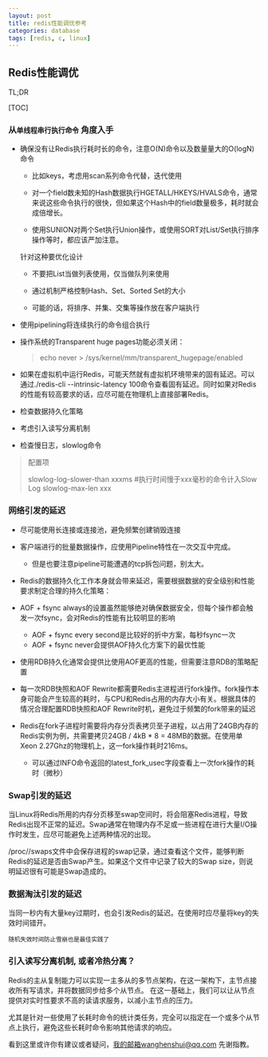 ```yaml
---
layout: post
title: redis性能调优参考
categories: database
tags: [redis, c, linux]
---
```

  



## Redis性能调优

TL;DR

[TOC]



### 从``单线程串行执行命令`` 角度入手



- 确保没有让Redis执行耗时长的命令，注意O(N)命令以及数量量大的O(logN)命令

  - 比如keys，考虑用scan系列命令代替，迭代使用

  - 对一个field数未知的Hash数据执行HGETALL/HKEYS/HVALS命令，通常来说这些命令执行的很快，但如果这个Hash中的field数量极多，耗时就会成倍增长。
  - 使用SUNION对两个Set执行Union操作，或使用SORT对List/Set执行排序操作等时，都应该严加注意。

   针对这种要优化设计

  - 不要把List当做列表使用，仅当做队列来使用

  - 通过机制严格控制Hash、Set、Sorted Set的大小
  - 可能的话，将排序、并集、交集等操作放在客户端执行

- 使用pipelining将连续执行的命令组合执行

- 操作系统的Transparent huge pages功能必须关闭：

  > echo never > /sys/kernel/mm/transparent_hugepage/enabled

  

- 如果在虚拟机中运行Redis，可能天然就有虚拟机环境带来的固有延迟。可以通过./redis-cli --intrinsic-latency 100命令查看固有延迟。同时如果对Redis的性能有较高要求的话，应尽可能在物理机上直接部署Redis。

- 检查数据持久化策略

- 考虑引入读写分离机制

  

- 检查慢日志，slowlog命令

> 配置项
>
> slowlog-log-slower-than xxxms  #执行时间慢于xxx毫秒的命令计入Slow Log
> slowlog-max-len xxx  



### 网络引发的延迟

- 尽可能使用长连接或连接池，避免频繁创建销毁连接
- 客户端进行的批量数据操作，应使用Pipeline特性在一次交互中完成。
  - 但是也要注意pipeline可能遭遇的tcp拆包问题，别太大。
- Redis的数据持久化工作本身就会带来延迟，需要根据数据的安全级别和性能要求制定合理的持久化策略：

- AOF + fsync always的设置虽然能够绝对确保数据安全，但每个操作都会触发一次fsync，会对Redis的性能有比较明显的影响
  - AOF + fsync every second是比较好的折中方案，每秒fsync一次
  - AOF + fsync never会提供AOF持久化方案下的最优性能
- 使用RDB持久化通常会提供比使用AOF更高的性能，但需要注意RDB的策略配置
- 每一次RDB快照和AOF Rewrite都需要Redis主进程进行fork操作。fork操作本身可能会产生较高的耗时，与CPU和Redis占用的内存大小有关。根据具体的情况合理配置RDB快照和AOF Rewrite时机，避免过于频繁的fork带来的延迟
- Redis在fork子进程时需要将内存分页表拷贝至子进程，以占用了24GB内存的Redis实例为例，共需要拷贝24GB / 4kB * 8 = 48MB的数据。在使用单Xeon 2.27Ghz的物理机上，这一fork操作耗时216ms。
  - 可以通过INFO命令返回的latest_fork_usec字段查看上一次fork操作的耗时（微秒）



### Swap引发的延迟

当Linux将Redis所用的内存分页移至swap空间时，将会阻塞Redis进程，导致Redis出现不正常的延迟。Swap通常在物理内存不足或一些进程在进行大量I/O操作时发生，应尽可能避免上述两种情况的出现。

/proc/<pid>/swaps文件中会保存进程的swap记录，通过查看这个文件，能够判断Redis的延迟是否由Swap产生。如果这个文件中记录了较大的Swap size，则说明延迟很有可能是Swap造成的。

### 数据淘汰引发的延迟
当同一秒内有大量key过期时，也会引发Redis的延迟。在使用时应尽量将key的失效时间错开。

`随机失效时间防止雪崩也是最佳实践了`



### 引入读写分离机制, 或者冷热分离？

Redis的主从复制能力可以实现一主多从的多节点架构，在这一架构下，主节点接收所有写请求，并将数据同步给多个从节点。
在这一基础上，我们可以让从节点提供对实时性要求不高的读请求服务，以减小主节点的压力。

尤其是针对一些使用了长耗时命令的统计类任务，完全可以指定在一个或多个从节点上执行，避免这些长耗时命令影响其他请求的响应。

看到这里或许你有建议或者疑问，我的邮箱wanghenshui@qq.com 先谢指教。
